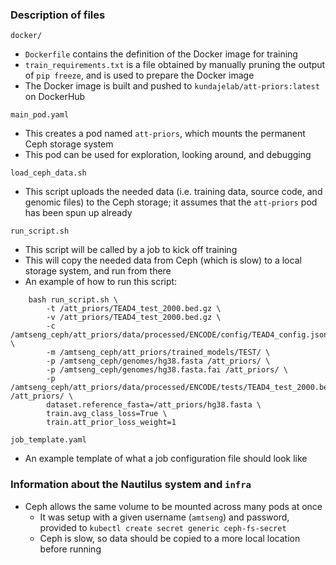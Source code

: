 ### Description of files
`docker/`
- `Dockerfile` contains the definition of the Docker image for training
- `train_requirements.txt` is a file obtained by manually pruning the output of `pip freeze`, and is used to prepare the Docker image
- The Docker image is built and pushed to `kundajelab/att-priors:latest` on DockerHub

`main_pod.yaml`
- This creates a pod named `att-priors`, which mounts the permanent Ceph storage system
- This pod can be used for exploration, looking around, and debugging

`load_ceph_data.sh`
- This script uploads the needed data (i.e. training data, source code, and genomic files) to the Ceph storage; it assumes that the `att-priors` pod has been spun up already

`run_script.sh`
- This script will be called by a job to kick off training
- This will copy the needed data from Ceph (which is slow) to a local storage system, and run from there
- An example of how to run this script:
```
	bash run_script.sh \
		-t /att_priors/TEAD4_test_2000.bed.gz \
		-v /att_priors/TEAD4_test_2000.bed.gz \
		-c /amtseng_ceph/att_priors/data/processed/ENCODE/config/TEAD4_config.json \
		-m /amtseng_ceph/att_priors/trained_models/TEST/ \
		-p /amtseng_ceph/genomes/hg38.fasta /att_priors/ \
		-p /amtseng_ceph/genomes/hg38.fasta.fai /att_priors/ \
		-p /amtseng_ceph/att_priors/data/processed/ENCODE/tests/TEAD4_test_2000.bed.gz /att_priors/ \
		dataset.reference_fasta=/att_priors/hg38.fasta \
		train.avg_class_loss=True \
		train.att_prior_loss_weight=1
```

`job_template.yaml`
- An example template of what a job configuration file should look like

### Information about the Nautilus system and `infra`
- Ceph allows the same volume to be mounted across many pods at once
	- It was setup with a given username (`amtseng`) and password, provided to `kubectl create secret generic ceph-fs-secret`
	- Ceph is slow, so data should be copied to a more local location before running
